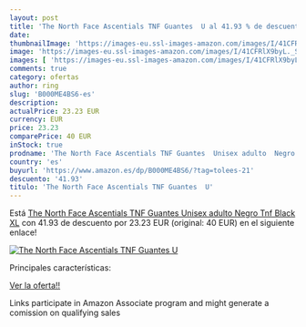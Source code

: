 ```yaml
---
layout: post
title: 'The North Face Ascentials TNF Guantes  U al 41.93 % de descuento'
date: 
thumbnailImage: 'https://images-eu.ssl-images-amazon.com/images/I/41CFRlX9byL._SL200_.jpg'
image: 'https://images-eu.ssl-images-amazon.com/images/I/41CFRlX9byL._SL200_.jpg'
images: [ 'https://images-eu.ssl-images-amazon.com/images/I/41CFRlX9byL._SL200_.jpg' ]
comments: true
category: ofertas
author: ring
slug: 'B000ME4BS6-es'
description:
actualPrice: 23.23 EUR
currency: EUR
price: 23.23
comparePrice: 40 EUR
inStock: true
prodname: 'The North Face Ascentials TNF Guantes  Unisex adulto  Negro  Tnf Black   XL'
country: 'es'
buyurl: 'https://www.amazon.es/dp/B000ME4BS6/?tag=tolees-21'
descuento: '41.93'
titulo: 'The North Face Ascentials TNF Guantes  U'
---
```


Está [The North Face Ascentials TNF Guantes  Unisex adulto  Negro  Tnf Black   XL](https://www.amazon.es/dp/B000ME4BS6/?tag=tolees-21) con 41.93 de descuento por 23.23 EUR (original: 40 EUR) en el siguiente enlace!

[![The North Face Ascentials TNF Guantes  U](https://images-eu.ssl-images-amazon.com/images/I/41CFRlX9byL._SL200_.jpg)](https://www.amazon.es/dp/B000ME4BS6/?tag=tolees-21)

Principales características:


[Ver la oferta!!](https://www.amazon.es/dp/B000ME4BS6/?tag=tolees-21)

Links participate in Amazon Associate program and might generate a comission on qualifying sales


